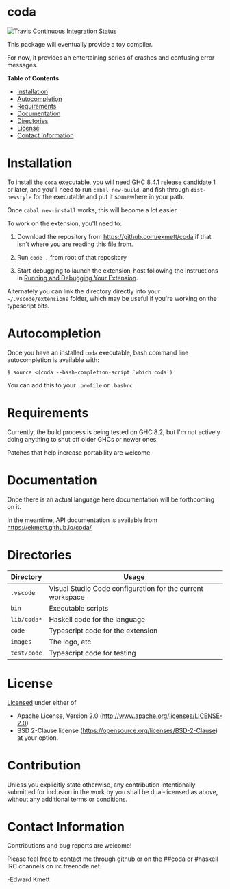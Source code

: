 # coda

[![Travis Continuous Integration Status][travis-img]][travis]

This package will eventually provide a toy compiler.

For now, it provides an entertaining series of crashes and confusing error messages.

**Table of Contents**

- [Installation](#installation)
- [Autocompletion](#autocompletion)
- [Requirements](#requirements)
- [Documentation](#documentation)
- [Directories](#directories)
- [License](#license)
- [Contact Information](#contact-information)

Installation
============

To install the `coda` executable, you will need GHC 8.4.1 release candidate 1 or later, and you'll need to run `cabal new-build`, and fish through `dist-newstyle` for the executable and put it somewhere in your path.

Once `cabal new-install` works, this will become a lot easier.

To work on the extension, you'll need to:

1. Download the repository from <https://github.com/ekmett/coda> if that isn't where you are reading this file from.

2. Run `code .` from root of that repository

3. Start debugging to launch the extension-host following the instructions in [Running and Debugging Your Extension][debugging-extensions].

Alternately you can link the directory directly into your `~/.vscode/extensions` folder, which may be useful if you're working on the typescript bits.

Autocompletion
==============

Once you have an installed `coda` executable, bash command line autocompletion is available with:

```
$ source <(coda --bash-completion-script `which coda`)
```

You can add this to your `.profile` or `.bashrc`

Requirements
============

Currently, the build process is being tested on GHC 8.2, but I'm not actively doing anything to shut off older GHCs or newer ones.

Patches that help increase portability are welcome.

Documentation
=============

Once there is an actual language here documentation will be forthcoming on it.

In the meantime, API documentation is available from https://ekmett.github.io/coda/

Directories
===========

| Directory     | Usage |
| ------------- | ----- |
| `.vscode`     | Visual Studio Code configuration for the current workspace |
| `bin`         | Executable scripts |
| `lib/coda*`   | Haskell code for the language |
| `code`        | Typescript code for the extension |
| `images`      | The logo, etc. |
| `test/code`   | Typescript code for testing |

License
=======

[Licensed](LICENSE.md) under either of
 * Apache License, Version 2.0 (http://www.apache.org/licenses/LICENSE-2.0)
 * BSD 2-Clause license (https://opensource.org/licenses/BSD-2-Clause)
at your option.

Contribution
============

Unless you explicitly state otherwise, any contribution intentionally submitted
for inclusion in the work by you shall be dual-licensed as above, without any
additional terms or conditions.

Contact Information
===================

Contributions and bug reports are welcome!

Please feel free to contact me through github or on the ##coda or #haskell IRC channels on irc.freenode.net.

-Edward Kmett

 [debugging-extensions]: https://code.visualstudio.com/docs/extensions/debugging-extensions
 [shake]: http://shakebuild.com/
 [travis]: http://travis-ci.org/ekmett/coda
 [travis-img]: https://secure.travis-ci.org/ekmett/coda.png?branch=master
